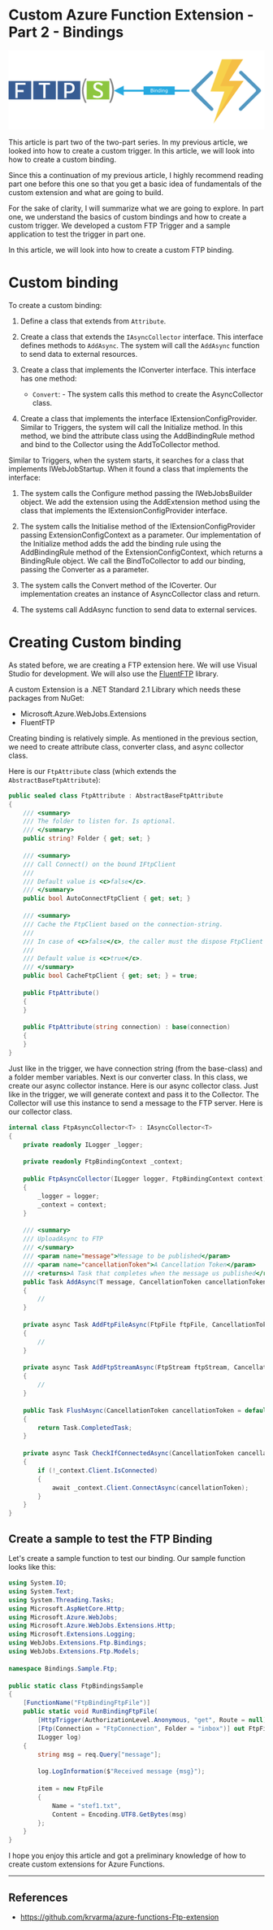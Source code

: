 # Custom Azure Function Extension - Part 2 - Bindings

![FTP Extension](ftp-binding.png)

This article is part two of the two-part series. In my previous article, we looked into how to create a custom trigger. In this article, we will look into how to create a custom binding. 

Since this a continuation of my previous article, I highly recommend reading part one before this one so that you get a basic idea of fundamentals of the custom extension and what are going to build.

For the sake of clarity, I will summarize what we are going to explore. In part one, we understand the basics of custom bindings and how to create a custom trigger. We developed a custom FTP Trigger and a sample application to test the trigger in part one.

In this article, we will look into how to create a custom FTP binding.

# Custom binding
To create a custom binding:

1.  Define a class that extends from `Attribute`.

2.  Create a class that extends the `IAsyncCollector` interface. This interface defines methods to `AddAsync`. The system will call the `AddAsync` function to send data to external resources.

3.  Create a class that implements the IConverter interface. This interface has one method:
    - `Convert`: - The system calls this method to create the AsyncCollector class.

4.  Create a class that implements the interface IExtensionConfigProvider. Similar to Triggers, the system will call the Initialize method. In this method, we bind the attribute class using the AddBindingRule method and bind to the Collector using the AddToCollector method.

Similar to Triggers, when the system starts, it searches for a class that implements IWebJobStartup. When it found a class that implements the interface:

1.  The system calls the Configure method passing the IWebJobsBuilder object. We add the extension using the AddExtension method using the class that implements the IExtensionConfigProvider interface.

2.  The system calls the Initialise method of the IExtensionConfigProvider passing ExtensionConfigContext as a parameter. Our implementation of the Initialize method adds the add the binding rule using the AddBindingRule method of the ExtensionConfigContext, which returns a BindingRule object. We call the BindToCollector to add our binding, passing the Converter as a parameter.

3.  The system calls the Convert method of the ICoverter. Our implementation creates an instance of AsyncCollector class and return.

4.  The systems call AddAsync function to send data to external services.

# Creating Custom binding

As stated before, we are creating a FTP extension here. We will use Visual Studio for development. We will also use the [FluentFTP](https://github.com/robinrodricks/FluentFTP) library.

A custom Extension is a .NET Standard 2.1 Library which needs these packages from NuGet:
- Microsoft.Azure.WebJobs.Extensions
- FluentFTP

Creating binding is relatively simple. As mentioned in the previous section,
we need to create attribute class, converter class, and async collector class.

Here is our `FtpAttribute` class (which extends the `AbstractBaseFtpAttribute`):
``` c#
public sealed class FtpAttribute : AbstractBaseFtpAttribute
{
    /// <summary>
    /// The folder to listen for. Is optional.
    /// </summary>
    public string? Folder { get; set; }

    /// <summary>
    /// Call Connect() on the bound IFtpClient
    ///
    /// Default value is <c>false</c>.
    /// </summary>
    public bool AutoConnectFtpClient { get; set; }

    /// <summary>
    /// Cache the FtpClient based on the connection-string.
    ///
    /// In case of <c>false</c>, the caller must the dispose FtpClient manually.
    ///
    /// Default value is <c>true</c>.
    /// </summary>
    public bool CacheFtpClient { get; set; } = true;

    public FtpAttribute()
    {
    }

    public FtpAttribute(string connection) : base(connection)
    {
    }
}
```

Just like in the trigger, we have connection string (from the base-class) and a folder member variables. Next is our converter class. In this class, we create our async collector instance. Here is our async collector class. Just like in the trigger, we will generate context and pass it to the Collector. The 
Collector will use this instance to send a message to the FTP server. Here is our collector class.
``` c#
internal class FtpAsyncCollector<T> : IAsyncCollector<T>
{
    private readonly ILogger _logger;

    private readonly FtpBindingContext _context;

    public FtpAsyncCollector(ILogger logger, FtpBindingContext context)
    {
        _logger = logger;
        _context = context;
    }

    /// <summary>
    /// UploadAsync to FTP
    /// </summary>
    /// <param name="message">Message to be published</param>
    /// <param name="cancellationToken">A Cancellation Token</param>
    /// <returns>A Task that completes when the message us published</returns>
    public Task AddAsync(T message, CancellationToken cancellationToken = default)
    {
        //
    }

    private async Task AddFtpFileAsync(FtpFile ftpFile, CancellationToken cancellationToken)
    {
        //
    }

    private async Task AddFtpStreamAsync(FtpStream ftpStream, CancellationToken cancellationToken)
    {
        //
    }

    public Task FlushAsync(CancellationToken cancellationToken = default)
    {
        return Task.CompletedTask;
    }

    private async Task CheckIfConnectedAsync(CancellationToken cancellationToken)
    {
        if (!_context.Client.IsConnected)
        {
            await _context.Client.ConnectAsync(cancellationToken);
        }
    }
}
```

## Create a sample to test the FTP Binding

Let's create a sample function to test our binding. Our sample function looks like this:
``` c#
using System.IO;
using System.Text;
using System.Threading.Tasks;
using Microsoft.AspNetCore.Http;
using Microsoft.Azure.WebJobs;
using Microsoft.Azure.WebJobs.Extensions.Http;
using Microsoft.Extensions.Logging;
using WebJobs.Extensions.Ftp.Bindings;
using WebJobs.Extensions.Ftp.Models;

namespace Bindings.Sample.Ftp;

public static class FtpBindingsSample
{
    [FunctionName("FtpBindingFtpFile")]
    public static void RunBindingFtpFile(
        [HttpTrigger(AuthorizationLevel.Anonymous, "get", Route = null)] HttpRequest req,
        [Ftp(Connection = "FtpConnection", Folder = "inbox")] out FtpFile item,
        ILogger log)
    {
        string msg = req.Query["message"];

        log.LogInformation($"Received message {msg}");

        item = new FtpFile
        {
            Name = "stef1.txt",
            Content = Encoding.UTF8.GetBytes(msg)
        };
    }
}
```

I hope you enjoy this article and got a preliminary knowledge of how to create custom extensions for Azure Functions.

---

## References
 - https://github.com/krvarma/azure-functions-Ftp-extension